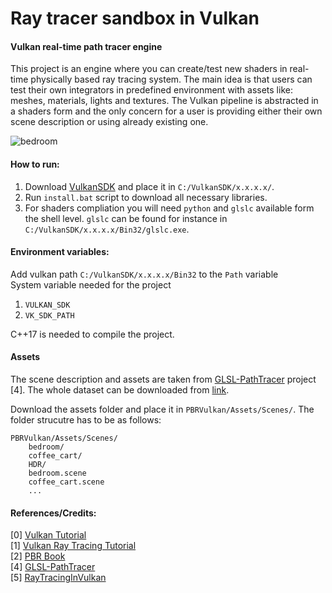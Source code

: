 # Ray tracer sandbox in Vulkan
####  Vulkan real-time path tracer engine

This project is an engine where you can create/test new shaders in real-time physically based ray tracing system. The main idea is that users can test their own integrators in predefined environment with assets like: meshes, materials, lights and textures. The Vulkan pipeline is abstracted in a shaders form and the only concern for a user is providing either their own scene description or using already existing one.

![bedroom](https://www.dropbox.com/s/7b3gubindkfv1t0/bedroom.gif?raw=1)

#### How to run:

1) Download [VulkanSDK](https://vulkan.lunarg.com/sdk/home#windows) and place it in `C:/VulkanSDK/x.x.x.x/`.
2) Run `install.bat` script to download all necessary libraries.
3) For shaders compliation you will need `python` and `glslc` available form the shell level. `glslc` can be found for instance in `C:/VulkanSDK/x.x.x.x/Bin32/glslc.exe`.

#### Environment variables:
Add vulkan path `C:/VulkanSDK/x.x.x.x/Bin32` to the `Path` variable \
System variable needed for the project
1) `VULKAN_SDK`
2) `VK_SDK_PATH`

C++17 is needed to compile the project.

#### Assets
The scene description and assets are taken from [GLSL-PathTracer](https://github.com/knightcrawler25/GLSL-PathTracer) project [4]. The whole dataset can be downloaded from [link](https://drive.google.com/file/d/1UFMMoVb5uB7WIvCeHOfQ2dCQSxNMXluB/view).

Download the assets folder and place it in `PBRVulkan/Assets/Scenes/`. The folder strucutre has to be as follows:

```
PBRVulkan/Assets/Scenes/
    bedroom/
    coffee_cart/
    HDR/
    bedroom.scene
    coffee_cart.scene
    ...
```

#### References/Credits:
[0] [Vulkan Tutorial](https://vulkan-tutorial.com/) \
[1] [Vulkan Ray Tracing Tutorial](https://nvpro-samples.github.io/vk_raytracing_tutorial_KHR/) \
[2] [PBR Book](http://www.pbr-book.org/3ed-2018/contents.html) \
[4] [GLSL-PathTracer](https://github.com/knightcrawler25/GLSL-PathTracer) \
[5] [RayTracingInVulkan](https://github.com/GPSnoopy/RayTracingInVulkan)
